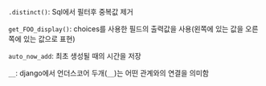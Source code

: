 `.distinct()`: Sql에서 필터후 중복값 제거

`get_FOO_display()`: choices를 사용한 필드의 출력값을 사용(왼쪽에 있는 값을 오른쪽에 있는 값으로 표현)

`auto_now_add`: 최초 생성될 때의 시간을 저장

`__`: django에서 언더스코어 두개(`__`)는 어떤 관계와의 연결을 의미함
